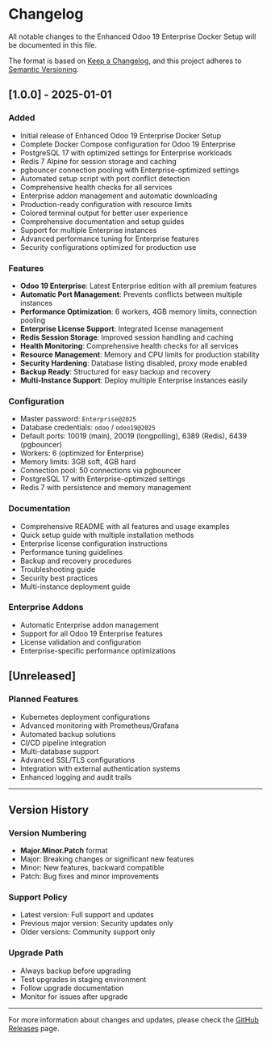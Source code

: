 # Changelog

All notable changes to the Enhanced Odoo 19 Enterprise Docker Setup will be documented in this file.

The format is based on [Keep a Changelog](https://keepachangelog.com/en/1.0.0/),
and this project adheres to [Semantic Versioning](https://semver.org/spec/v2.0.0.html).

## [1.0.0] - 2025-01-01

### Added
- Initial release of Enhanced Odoo 19 Enterprise Docker Setup
- Complete Docker Compose configuration for Odoo 19 Enterprise
- PostgreSQL 17 with optimized settings for Enterprise workloads
- Redis 7 Alpine for session storage and caching
- pgbouncer connection pooling with Enterprise-optimized settings
- Automated setup script with port conflict detection
- Comprehensive health checks for all services
- Enterprise addon management and automatic downloading
- Production-ready configuration with resource limits
- Colored terminal output for better user experience
- Comprehensive documentation and setup guides
- Support for multiple Enterprise instances
- Advanced performance tuning for Enterprise features
- Security configurations optimized for production use

### Features
- **Odoo 19 Enterprise**: Latest Enterprise edition with all premium features
- **Automatic Port Management**: Prevents conflicts between multiple instances
- **Performance Optimization**: 6 workers, 4GB memory limits, connection pooling
- **Enterprise License Support**: Integrated license management
- **Redis Session Storage**: Improved session handling and caching
- **Health Monitoring**: Comprehensive health checks for all services
- **Resource Management**: Memory and CPU limits for production stability
- **Security Hardening**: Database listing disabled, proxy mode enabled
- **Backup Ready**: Structured for easy backup and recovery
- **Multi-Instance Support**: Deploy multiple Enterprise instances easily

### Configuration
- Master password: `Enterprise@2025`
- Database credentials: `odoo` / `odoo19@2025`
- Default ports: 10019 (main), 20019 (longpolling), 6389 (Redis), 6439 (pgbouncer)
- Workers: 6 (optimized for Enterprise)
- Memory limits: 3GB soft, 4GB hard
- Connection pool: 50 connections via pgbouncer
- PostgreSQL 17 with Enterprise-optimized settings
- Redis 7 with persistence and memory management

### Documentation
- Comprehensive README with all features and usage examples
- Quick setup guide with multiple installation methods
- Enterprise license configuration instructions
- Performance tuning guidelines
- Backup and recovery procedures
- Troubleshooting guide
- Security best practices
- Multi-instance deployment guide

### Enterprise Addons
- Automatic Enterprise addon management
- Support for all Odoo 19 Enterprise features
- License validation and configuration
- Enterprise-specific performance optimizations

## [Unreleased]

### Planned Features
- Kubernetes deployment configurations
- Advanced monitoring with Prometheus/Grafana
- Automated backup solutions
- CI/CD pipeline integration
- Multi-database support
- Advanced SSL/TLS configurations
- Integration with external authentication systems
- Enhanced logging and audit trails

---

## Version History

### Version Numbering
- **Major.Minor.Patch** format
- Major: Breaking changes or significant new features
- Minor: New features, backward compatible
- Patch: Bug fixes and minor improvements

### Support Policy
- Latest version: Full support and updates
- Previous major version: Security updates only
- Older versions: Community support only

### Upgrade Path
- Always backup before upgrading
- Test upgrades in staging environment
- Follow upgrade documentation
- Monitor for issues after upgrade

---

For more information about changes and updates, please check the [GitHub Releases](https://github.com/Husen2012/odoo19-enterprise-repo/releases) page.
